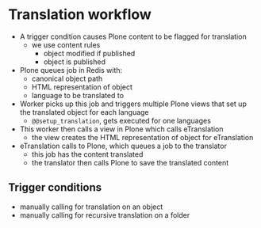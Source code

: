 # Translation workflow

- A trigger condition causes Plone content to be flagged for translation
  - we use content rules
    - object modified if published
    - object is published
- Plone queues job in Redis with:
  - canonical object path
  - HTML representation of object
  - language to be translated to
- Worker picks up this job and triggers multiple Plone views that set up the translated object for each language
  - `@@setup_translation`, gets executed for one languages
- This worker then calls a view in Plone which calls eTranslation
  - the view creates the HTML representation of object for eTranslation
- eTranslation calls to Plone, which queues a job to the translator
  - this job has the content translated
  - the translator then calls Plone to save the translated content

## Trigger conditions

- manually calling for translation on an object
- manually calling for recursive translation on a folder

